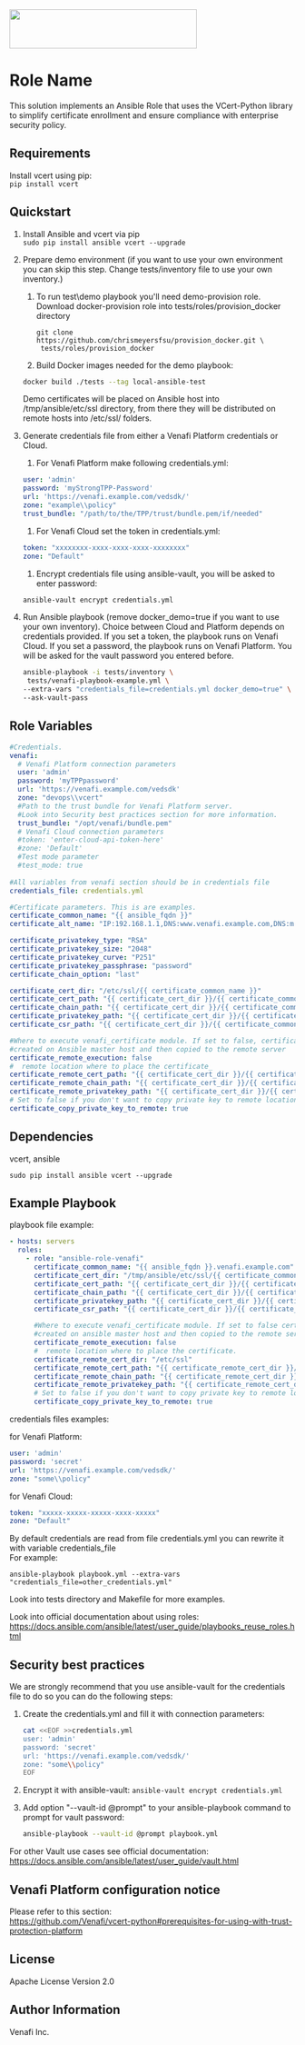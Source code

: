 <img src="https://www.venafi.com/sites/default/files/content/body/Light_background_logo.png" width="330px" height="69px"/>

Role Name
=========

This solution implements an Ansible Role that uses the VCert-Python
library to simplify certificate enrollment and ensure compliance with
enterprise security policy.  

Requirements
------------

Install vcert using pip:  
`pip install vcert`

Quickstart
------------
1. Install Ansible and vcert via pip  
    `sudo pip install ansible vcert --upgrade` 

1. Prepare demo environment (if you want to use your own environment 
you can skip this step. Change tests/inventory file to use your own inventory.)  

    1. To run test\demo playbook you'll need demo-provision role.
    Download docker-provision role into tests/roles/provision_docker 
    directory  
        ```
        git clone https://github.com/chrismeyersfsu/provision_docker.git \
         tests/roles/provision_docker
        ```
        
    1. Build Docker images needed for the  demo playbook:
    ```bash
    docker build ./tests --tag local-ansible-test
    ```
    
    Demo certificates will be placed on Ansible host into /tmp/ansible/etc/ssl directory,
    from there they will be distributed on remote hosts into /etc/ssl/ folders.
    
1. Generate credentials file from either a Venafi Platform credentials or Cloud.  
    
    1. For Venafi Platform make following credentials.yml:  
    ```yaml
    user: 'admin'
    password: 'myStrongTPP-Password'
    url: 'https://venafi.example.com/vedsdk/'
    zone: "example\\policy"
    trust_bundle: "/path/to/the/TPP/trust/bundle.pem/if/needed"
    ```  
    1. For Venafi Cloud set the token in credentials.yml:
    ```yaml
    token: "xxxxxxxx-xxxx-xxxx-xxxx-xxxxxxxx"
    zone: "Default"
    ```
    1. Encrypt credentials file using ansible-vault, you will be asked to enter password:
    ```bash
    ansible-vault encrypt credentials.yml
    ```
    
1. Run Ansible playbook (remove docker_demo=true if you want to use your own inventory).
Choice between Cloud and Platform depends on 
credentials provided. If you set a token, the playbook runs on Venafi Cloud.
If you set a password, the playbook runs on Venafi Platform. You will be asked for the vault 
password you entered before.
    ```bash
    ansible-playbook -i tests/inventory \
     tests/venafi-playbook-example.yml \
    --extra-vars "credentials_file=credentials.yml docker_demo=true" \
    --ask-vault-pass
    ```



Role Variables
--------------

```yaml
#Credentials.
venafi:
  # Venafi Platform connection parameters
  user: 'admin'
  password: 'myTPPpassword'
  url: 'https://venafi.example.com/vedsdk'
  zone: "devops\\vcert"
  #Path to the trust bundle for Venafi Platform server. 
  #Look into Security best practices section for more information.
  trust_bundle: "/opt/venafi/bundle.pem"
  # Venafi Cloud connection parameters
  #token: 'enter-cloud-api-token-here'
  #zone: 'Default'
  #Test mode parameter
  #test_mode: true
  
#All variables from venafi section should be in credentials file
credentials_file: credentials.yml

#Certificate parameters. This is are examples.
certificate_common_name: "{{ ansible_fqdn }}"
certificate_alt_name: "IP:192.168.1.1,DNS:www.venafi.example.com,DNS:m.venafi.example.com,email:e@venafi.com,email:e2@venafi.com,IP Address:192.168.2.2"

certificate_privatekey_type: "RSA"
certificate_privatekey_size: "2048"
certificate_privatekey_curve: "P251"
certificate_privatekey_passphrase: "password"
certificate_chain_option: "last"

certificate_cert_dir: "/etc/ssl/{{ certificate_common_name }}"
certificate_cert_path: "{{ certificate_cert_dir }}/{{ certificate_common_name }}.pem"
certificate_chain_path: "{{ certificate_cert_dir }}/{{ certificate_common_name }}.chain.pem"
certificate_privatekey_path: "{{ certificate_cert_dir }}/{{ certificate_common_name }}.key"
certificate_csr_path: "{{ certificate_cert_dir }}/{{ certificate_common_name }}.csr"

#Where to execute venafi_certificate module. If set to false, certificate will be
#created on Ansible master host and then copied to the remote server
certificate_remote_execution: false
#  remote location where to place the certificate_
certificate_remote_cert_path: "{{ certificate_cert_dir }}/{{ certificate_common_name }}.pem"
certificate_remote_chain_path: "{{ certificate_cert_dir }}/{{ certificate_common_name }}.chain.pem"
certificate_remote_privatekey_path: "{{ certificate_cert_dir }}/{{ certificate_common_name }}.key"
# Set to false if you don't want to copy private key to remote location
certificate_copy_private_key_to_remote: true

```



Dependencies
------------

vcert, ansible

```
sudo pip install ansible vcert --upgrade
```

Example Playbook
----------------

playbook file example:  

```yaml
- hosts: servers
  roles:
    - role: "ansible-role-venafi"
      certificate_common_name: "{{ ansible_fqdn }}.venafi.example.com"
      certificate_cert_dir: "/tmp/ansible/etc/ssl/{{ certificate_common_name }}"
      certificate_cert_path: "{{ certificate_cert_dir }}/{{ certificate_common_name }}.pem"
      certificate_chain_path: "{{ certificate_cert_dir }}/{{ certificate_common_name }}.chain.pem"
      certificate_privatekey_path: "{{ certificate_cert_dir }}/{{ certificate_common_name }}.key"
      certificate_csr_path: "{{ certificate_cert_dir }}/{{ certificate_common_name }}.csr"

      #Where to execute venafi_certificate module. If set to false certificate will be
      #created on ansible master host and then copied to the remote server
      certificate_remote_execution: false
      #  remote location where to place the certificate.
      certificate_remote_cert_dir: "/etc/ssl"
      certificate_remote_cert_path: "{{ certificate_remote_cert_dir }}/{{ certificate_common_name }}.pem"
      certificate_remote_chain_path: "{{ certificate_remote_cert_dir }}/{{ certificate_common_name }}.chain.pem"
      certificate_remote_privatekey_path: "{{ certificate_remote_cert_dir }}/{{ certificate_common_name }}.key"
      # Set to false if you don't want to copy private key to remote location
      certificate_copy_private_key_to_remote: true

```

credentials files examples:  

for Venafi Platform:

```yaml
user: 'admin'
password: 'secret'
url: 'https://venafi.example.com/vedsdk/'
zone: "some\\policy"

```

for Venafi Cloud:  

```yaml
token: "xxxxx-xxxxx-xxxxx-xxxx-xxxxx"
zone: "Default"
```

By default credentials are read from file credentials.yml you can rewrite it 
with variable credentials_file  
For example:  

    ansible-playbook playbook.yml --extra-vars "credentials_file=other_credentials.yml"

Look into tests directory and Makefile for more examples.

Look into official documentation about using roles: https://docs.ansible.com/ansible/latest/user_guide/playbooks_reuse_roles.html

Security best practices
----------------

We are strongly recommend that you use ansible-vault for the credentials file
to do so you can do the following steps:

1. Create the credentials.yml and fill it with connection parameters:
    ```bash
    cat <<EOF >>credentials.yml
    user: 'admin'
    password: 'secret'
    url: 'https://venafi.example.com/vedsdk/'
    zone: "some\\policy"
    EOF
    ```
1. Encrypt it with ansible-vault:
    `ansible-vault encrypt credentials.yml`

1. Add option "--vault-id @prompt" to your ansible-playbook
 command to prompt for vault password:  
    ```bash
    ansible-playbook --vault-id @prompt playbook.yml
    ``` 

For other Vault use cases see official documentation:
https://docs.ansible.com/ansible/latest/user_guide/vault.html


Venafi Platform configuration notice
----------------
Please refer to this section:  
https://github.com/Venafi/vcert-python#prerequisites-for-using-with-trust-protection-platform

License
-------

Apache License Version 2.0

Author Information
------------------

Venafi Inc.
